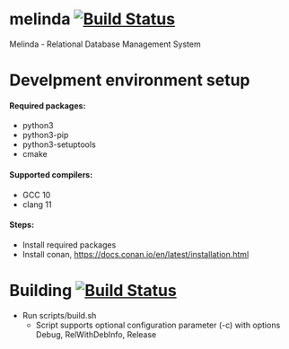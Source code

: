 # melinda [![Build Status](https://travis-ci.org/jan-kelemen/melinda.svg?branch=master)](https://travis-ci.org/jan-kelemen/melinda)
Melinda - Relational Database Management System

# Develpment environment setup
#### Required packages:
* python3
* python3-pip
* python3-setuptools
* cmake

#### Supported compilers:
* GCC 10
* clang 11

#### Steps:
* Install required packages
* Install conan, https://docs.conan.io/en/latest/installation.html

# Building [![Build Status](https://travis-ci.org/jan-kelemen/melinda.svg?branch=master)](https://travis-ci.org/jan-kelemen/melinda)
* Run scripts/build.sh
  * Script supports optional configuration parameter (-c) with options Debug, RelWithDebInfo, Release

